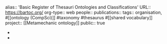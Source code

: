 alias:: 'Basic Register of Thesauri Ontologies and Classifications'
URL:: https://bartoc.org/
org-type:: web
people::
publications:: 
tags:: organisation, #[[ontology (CompSci)]] #taxonomy #thesaurus #[[shared vocabulary]] 
project:: [[Metamechanic ontology]] 
public:: true

-
-